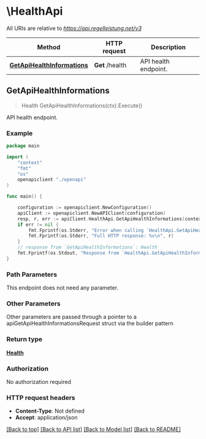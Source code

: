 # \HealthApi

All URIs are relative to *https://api.regelleistung.net/v3*

Method | HTTP request | Description
------------- | ------------- | -------------
[**GetApiHealthInformations**](HealthApi.md#GetApiHealthInformations) | **Get** /health | API health endpoint.



## GetApiHealthInformations

> Health GetApiHealthInformations(ctx).Execute()

API health endpoint.



### Example

```go
package main

import (
    "context"
    "fmt"
    "os"
    openapiclient "./openapi"
)

func main() {

    configuration := openapiclient.NewConfiguration()
    apiClient := openapiclient.NewAPIClient(configuration)
    resp, r, err := apiClient.HealthApi.GetApiHealthInformations(context.Background()).Execute()
    if err != nil {
        fmt.Fprintf(os.Stderr, "Error when calling `HealthApi.GetApiHealthInformations``: %v\n", err)
        fmt.Fprintf(os.Stderr, "Full HTTP response: %v\n", r)
    }
    // response from `GetApiHealthInformations`: Health
    fmt.Fprintf(os.Stdout, "Response from `HealthApi.GetApiHealthInformations`: %v\n", resp)
}
```

### Path Parameters

This endpoint does not need any parameter.

### Other Parameters

Other parameters are passed through a pointer to a apiGetApiHealthInformationsRequest struct via the builder pattern


### Return type

[**Health**](Health.md)

### Authorization

No authorization required

### HTTP request headers

- **Content-Type**: Not defined
- **Accept**: application/json

[[Back to top]](#) [[Back to API list]](../README.md#documentation-for-api-endpoints)
[[Back to Model list]](../README.md#documentation-for-models)
[[Back to README]](../README.md)

